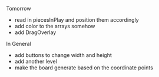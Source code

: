 Tomorrow

- read in piecesInPlay and position them accordingly
- add color to the arrays somehow
- add DragOverlay

In General

- add buttons to change width and height
- add another level
- make the board generate based on the coordinate points
